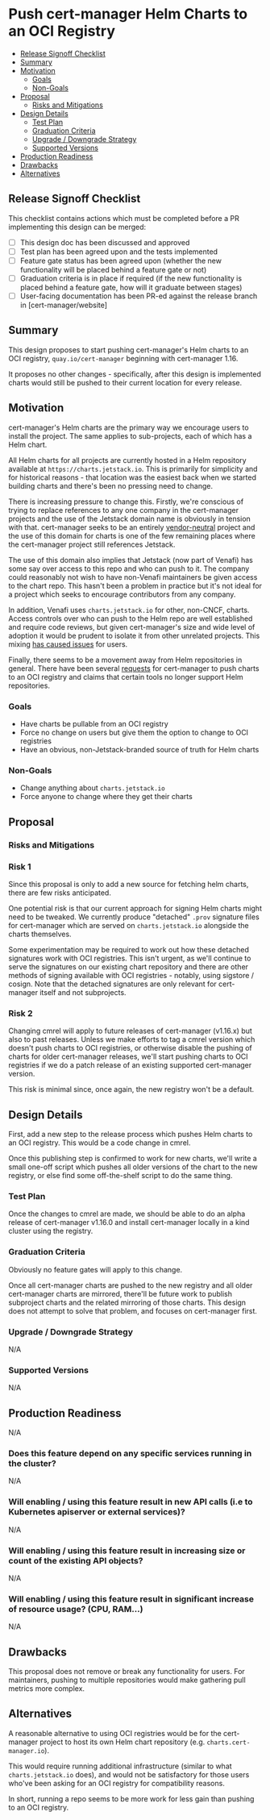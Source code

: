 <!--
This template is adapted from Kubernetes Enhancements KEP template https://raw.githubusercontent.com/kubernetes/enhancements/a86942e8ba802d0035ec7d4a9c992f03bca7dce9/keps/NNNN-kep-template/README.md
-->

# Push cert-manager Helm Charts to an OCI Registry

<!-- toc -->
- [Release Signoff Checklist](#release-signoff-checklist)
- [Summary](#summary)
- [Motivation](#motivation)
  - [Goals](#goals)
  - [Non-Goals](#non-goals)
- [Proposal](#proposal)
  - [Risks and Mitigations](#risks-and-mitigations)
- [Design Details](#design-details)
  - [Test Plan](#test-plan)
  - [Graduation Criteria](#graduation-criteria)
  - [Upgrade / Downgrade Strategy](#upgrade--downgrade-strategy)
  - [Supported Versions](#supported-versions)
- [Production Readiness](#production-readiness)
- [Drawbacks](#drawbacks)
- [Alternatives](#alternatives)
<!-- /toc -->

## Release Signoff Checklist

This checklist contains actions which must be completed before a PR implementing this design can be merged:

- [ ] This design doc has been discussed and approved
- [ ] Test plan has been agreed upon and the tests implemented
- [ ] Feature gate status has been agreed upon (whether the new functionality will be placed behind a feature gate or not)
- [ ] Graduation criteria is in place if required (if the new functionality is placed behind a feature gate, how will it graduate between stages)
- [ ] User-facing documentation has been PR-ed against the release branch in [cert-manager/website]

## Summary

<!--
This section is important for producing high-quality, user-focused
documentation such as release notes.

A good summary is probably around a paragraph in length.

[documentation style guide]: https://github.com/kubernetes/community/blob/master/contributors/guide/style-guide.md
-->

This design proposes to start pushing cert-manager's Helm charts to an OCI registry, `quay.io/cert-manager` beginning with cert-manager 1.16.

It proposes no other changes - specifically, after this design is implemented charts would still be pushed to their current location for every
release.

## Motivation

<!--
This section is for explicitly listing the motivation, goals, and non-goals of
the proposed enhancement.  Describe why the change is important and the benefits to users. The
motivation section can optionally provide links to
demonstrate the interest in this functionality amongst the community.
-->

cert-manager's Helm charts are the primary way we encourage users to install the project. The same applies to sub-projects, each of which
has a Helm chart.

All Helm charts for all projects are currently hosted in a Helm repository available at `https://charts.jetstack.io`. This is primarily
for simplicity and for historical reasons - that location was the easiest back when we started building charts and there's been no pressing
need to change.

There is increasing pressure to change this. Firstly, we're conscious of trying to replace references to any one company in the cert-manager
projects and the use of the Jetstack domain name is obviously in tension with that. cert-manager seeks to be an entirely [vendor-neutral](https://contribute.cncf.io/maintainers/community/vendor-neutrality/)
project and the use of this domain for charts is one of the few remaining places where the cert-manager project still references Jetstack.

The use of this domain also implies that Jetstack (now part of Venafi) has some say over access to this repo and who can push to it.
The company could reasonably not wish to have non-Venafi maintainers be given access to the chart repo. This hasn't been a problem in practice
but it's not ideal for a project which seeks to encourage contributors from any company.

In addition, Venafi uses `charts.jetstack.io` for other, non-CNCF, charts. Access controls over who can push to the Helm repo are well
established and require code reviews, but given cert-manager's size and wide level of adoption it would be prudent to isolate it from
other unrelated projects. This mixing [has caused issues](https://github.com/cert-manager/cert-manager/issues/7117) for users.

Finally, there seems to be a movement away from Helm repositories in general. There have been several [requests](https://github.com/cert-manager/cert-manager/issues/5566)
for cert-manager to push charts to an OCI registry and claims that certain tools no longer support Helm repositories.

### Goals

<!--
List specific goals. What is this proposal trying to achieve? How will we
know that this has succeeded?
-->

- Have charts be pullable from an OCI registry
- Force no change on users but give them the option to change to OCI registries
- Have an obvious, non-Jetstack-branded source of truth for Helm charts

### Non-Goals

<!--
What is out of scope for this proposal? Listing non-goals helps to focus discussion
and make progress.
-->
- Change anything about `charts.jetstack.io`
- Force anyone to change where they get their charts

## Proposal

<!--
This is where we get down to the specifics of what the proposal actually is.
What is the desired outcome and how do we measure success?
This should have enough detail that reviewers can understand exactly what
you're proposing, but should not include things like API designs or
implementation- those should go into "Design Details" below.
-->

### Risks and Mitigations

<!--
What are the risks of this proposal, and how do we mitigate? Think broadly.
For example, consider both security and how this will impact the larger
Kubernetes/PKI ecosystem.
-->

### Risk 1

Since this proposal is only to add a new source for fetching helm charts, there are few risks anticipated.

One potential risk is that our current approach for signing Helm charts might need to be tweaked. We currently produce
"detached" `.prov` signature files for cert-manager which are served on `charts.jetstack.io` alongside the charts
themselves.

Some experimentation may be required to work out how these detached signatures work with OCI registries. This isn't
urgent, as we'll continue to serve the signatures on our existing chart repository and there are other methods of
signing available with OCI registries - notably, using sigstore / cosign. Note that the detached signatures are only
relevant for cert-manager itself and not subprojects.

### Risk 2

Changing cmrel will apply to future releases of cert-manager (v1.16.x) but also to past releases. Unless we make
efforts to tag a cmrel version which doesn't push charts to OCI registries, or otherwise disable the pushing of
charts for older cert-manager releases, we'll start pushing charts to OCI registries if we do a patch release of an
existing supported cert-manager version.

This risk is minimal since, once again, the new registry won't be a default.

## Design Details

<!--
This section should contain enough information that the specifics of your
change are understandable. This may include API specs (though not always
required) or even code snippets. If there's any ambiguity about HOW your
proposal will be implemented, this is the place to discuss them.
-->

First, add a new step to the release process which pushes Helm charts to an OCI registry. This would be a code change in cmrel.

Once this publishing step is confirmed to work for new charts, we'll write a small one-off script which pushes all older versions
of the chart to the new registry, or else find some off-the-shelf script to do the same thing.

### Test Plan

<!---
Describe how the new functionality will be tested (unit tests, integration tests (if applicable), e2e tests)
-->

Once the changes to cmrel are made, we should be able to do an alpha release of cert-manager v1.16.0 and install
cert-manager locally in a kind cluster using the registry.

### Graduation Criteria

Obviously no feature gates will apply to this change.

Once all cert-manager charts are pushed to the new registry and all older cert-manager charts are mirrored,
there'll be future work to publish subproject charts and the related mirroring of those charts. This design
does not attempt to solve that problem, and focuses on cert-manager first.

### Upgrade / Downgrade Strategy

<!--
Will this feature affect upgrade/downgrade of cert-manager?
-->

N/A

### Supported Versions

<!--
What versions of Kubernetes (and other external services if applicable) will this feature support?
-->

N/A

## Production Readiness
<!--
This section should confirm that the feature can be safely operated in production environment and can be disabled or rolled back in case it is found to increase failures.
-->

N/A

### Does this feature depend on any specific services running in the cluster?

<!--
For example, are external dependencies such as ingress controllers, third party CRDs etc required for this feature to function?
-->

N/A

### Will enabling / using this feature result in new API calls (i.e to Kubernetes apiserver or external services)?

<!--
We should ensure that cert-manager does not hammer any external services with excessive calls.
Consider whether there will be sufficient backoff if any external calls fail and need to be retried.
-->

N/A

### Will enabling / using this feature result in increasing size or count of the existing API objects?

<!--
For example, will cert-manager `CustomResourceDefinition`s increase in size, will there be more `Secret`s or `CertificateRequest`s created?
-->

N/A

### Will enabling / using this feature result in significant increase of resource usage? (CPU, RAM...)

<!--
For example, will implementing this feature result in more objects being cache thus increasing memory consumption?
-->

N/A

## Drawbacks

<!--
Why should this proposal _not_ be implemented?
-->

This proposal does not remove or break any functionality for users. For maintainers, pushing to multiple repositories would make gathering pull metrics more complex.

## Alternatives

<!--
What other approaches did you consider, and why did you rule them out? These do
not need to be as detailed as the proposal, but should include enough
information to express the idea and why it was not acceptable.
-->

A reasonable alternative to using OCI registries would be for the cert-manager project to host its own
Helm chart repository (e.g. `charts.cert-manager.io`).

This would require running additional infrastructure (similar to what `charts.jetstack.io` does), and would
not be satisfactory for those users who've been asking for an OCI registry for compatibility reasons.

In short, running a repo seems to be more work for less gain than pushing to an OCI registry.
